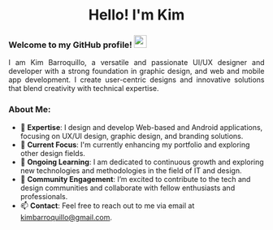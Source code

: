 <div align="center">
  <h1>Hello! I'm Kim </h1> 
</div>

### Welcome to my GitHub profile! <img src="https://media.giphy.com/media/hvRJCLFzcasrR4ia7z/giphy.gif" width="25px">

<p align="justify">
  I am Kim Barroquillo, a versatile and passionate UI/UX designer and developer with a strong foundation in graphic design, and web and mobile app development. I create user-centric designs and innovative solutions that blend creativity with technical expertise.
</p>

### About Me:

- 👀 **Expertise**: I design and develop Web-based and Android applications, focusing on UX/UI design, graphic design, and branding solutions.
- 🌱 **Current Focus**: I'm currently enhancing my portfolio and exploring other design fields.
- 💼 **Ongoing Learning**: I am dedicated to continuous growth and exploring new technologies and methodologies in the field of IT and design.
- 💞️ **Community Engagement**: I’m excited to contribute to the tech and design communities and collaborate with fellow enthusiasts and professionals.
- 📫 **Contact**: Feel free to reach out to me via email at kimbarroquillo@gmail.com.

<!---
kimjereen/kimjereen is a ✨ special ✨ repository because its `README.md` (this file) appears on your GitHub profile.
You can click the Preview link to take a look at your changes.
--->
